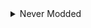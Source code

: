 <details>
  
  <summary>Never Modded</summary>
  &#10240;
  
## Installing Vortex

test
  
  &#10240;
  
</details>
